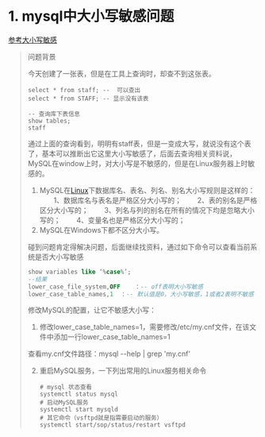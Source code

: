 # 1. mysql中大小写敏感问题

[参考大小写敏感](https://juejin.cn/post/6844903864483708941)

> 问题背景
>
> 今天创建了一张表，但是在工具上查询时，却查不到这张表。
>
> ```mysql
> select * from staff; --  可以查出
> select * from STAFF; -- 显示没有该表
> 
> -- 查询库下表信息
> show tables;
> staff
> ```
>
> 通过上面的查询看到，明明有staff表，但是一变成大写，就说没有这个表了，基本可以推断出它这里大小写敏感了，后面去查询相关资料说，MySQL在window上时，对大小写是不敏感的，但是在Linux服务器上时敏感的。
>
> 
>
> 1. MySQL在[Linux](http://lib.csdn.net/base/linux)下数据库名、表名、列名、别名大小写规则是这样的： 
>    　　1、数据库名与表名是严格区分大小写的； 
>    　　2、表的别名是严格区分大小写的； 
>    　　3、列名与列的别名在所有的情况下均是忽略大小写的； 
>    　　4、变量名也是严格区分大小写的； 
> 2. MySQL在Windows下都不区分大小写。
>
> 
>
> 碰到问题肯定得解决问题，后面继续找资料，通过如下命令可以查看当前系统是否大小写敏感
>
> ```sql
> show variables like ‘%case%’; 
> --结果
> lower_case_file_system,OFF	：-- off表明大小写敏感
> lower_case_table_names,1	：-- 默认值是0，大小写敏感，1或者2表明不敏感
> ```
>
> 修改MySQL的配置，让它不敏感大小写：
>
> 1. 修改lower_case_table_names=1，需要修改/etc/my.cnf文件，在该文件中添加一行lower_case_table_names=1
>
> 查看my.cnf文件路径：mysql --help | grep 'my.cnf'
>
> 2. 重启MySQL服务，一下列出常用的Linux服务相关命令
>
>    ```shell
>    # mysql 状态查看
>    systemctl status mysql
>    # 启动MySQL服务
>    systemctl start mysqld
>    # 其它命令（vsftpd就是指需要启动的服务）
>    systemctl start/sop/status/restart vsftpd
>    ```
>
>    
>
> 
